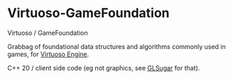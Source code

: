 # Virtuoso-GameFoundation
Virtuoso / GameFoundation

Grabbag of foundational data structures and algorithms commonly used in games, for [Virtuoso Engine](https://github.com/VirtuosoChris/Virtuoso-Engine/).

C++ 20 / client side code (eg not graphics, see [GLSugar](https://github.com/VirtuosoChris/GLSugar) for that).
